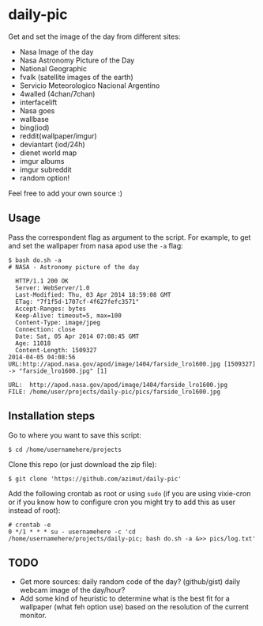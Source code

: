 daily-pic
=========

Get and set the image of the day from different sites:

* Nasa Image of the day
* Nasa Astronomy Picture of the Day
* National Geographic
* fvalk (satellite images of the earth)
* Servicio Meteorologico Nacional Argentino
* 4walled (4chan/7chan)
* interfacelift
* Nasa goes
* wallbase
* bing(iod)
* reddit(wallpaper/imgur)
* deviantart (iod/24h)
* dienet world map
* imgur albums
* imgur subreddit
* random option!

Feel free to add your own source :)

Usage
-----

Pass the correspondent flag as argument to the script.
For example, to get and set the wallpaper from nasa apod use the ```-a``` flag:

```
$ bash do.sh -a
# NASA - Astronomy picture of the day

  HTTP/1.1 200 OK
  Server: WebServer/1.0
  Last-Modified: Thu, 03 Apr 2014 18:59:08 GMT
  ETag: "7f1f5d-1707cf-4f627fefc3571"
  Accept-Ranges: bytes
  Keep-Alive: timeout=5, max=100
  Content-Type: image/jpeg
  Connection: close     
  Date: Sat, 05 Apr 2014 07:08:45 GMT
  Age: 11018  
  Content-Length: 1509327
2014-04-05 04:08:56 URL:http://apod.nasa.gov/apod/image/1404/farside_lro1600.jpg [1509327] -> "farside_lro1600.jpg" [1]

URL:  http://apod.nasa.gov/apod/image/1404/farside_lro1600.jpg
FILE: /home/user/projects/daily-pic/pics/farside_lro1600.jpg
```

Installation steps
------------------

Go to where you want to save this script:
```
$ cd /home/usernamehere/projects
```
Clone this repo (or just download the zip file):
```
$ git clone 'https://github.com/azimut/daily-pic'
```
Add the following crontab as root or using ```sudo``` (if you are using vixie-cron or if you know how to configure cron you might try to add this as user instead of root):
```
# crontab -e
0 */1 * * * su - usernamehere -c 'cd /home/usernamehere/projects/daily-pic; bash do.sh -a &>> pics/log.txt'
```

TODO
----

* Get more sources: daily random code of the day? (github/gist) daily webcam image of the day/hour?
* Add some kind of heuristic to determine what is the best fit for a wallpaper (what feh option use) based on the resolution of the current monitor.
